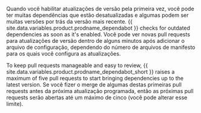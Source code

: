 Quando você habilitar atualizações de versão pela primeira vez, você pode ter muitas dependências que estão desatualizadas e algumas podem ser muitas versões por trás da versão mais recente. {{ site.data.variables.product.prodname_dependabot }} checks for outdated dependencies as soon as it's enabled. Você pode ver novas pull requests para atualizações de versão dentro de alguns minutos após adicionar o arquivo de configuração, dependendo do número de arquivos de manifesto para os quais você configura as atualizações.

To keep pull requests manageable and easy to review, {{ site.data.variables.product.prodname_dependabot_short }} raises a maximum of five pull requests to start bringing dependencies up to the latest version. Se você fizer o merge de algumas destas primeiras pull requests antes da próxima atualização programada, então as próximas pull requests serão abertas até um máximo de cinco (você pode alterar esse limite).
